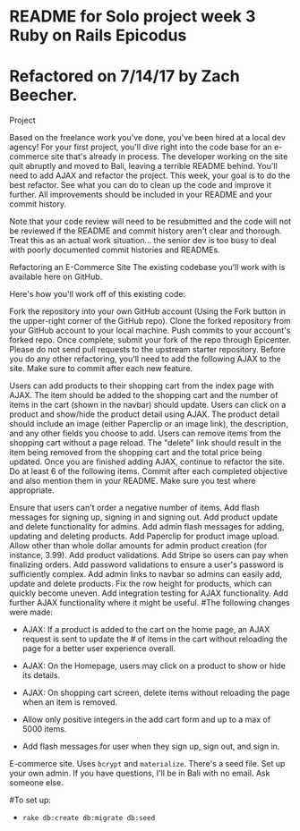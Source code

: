 # README for Solo project week 3 Ruby on Rails Epicodus

# Refactored on 7/14/17 by Zach Beecher.
Project

Based on the freelance work you've done, you've been hired at a local dev agency! For your first project, you'll dive right into the code base for an e-commerce site that's already in process. The developer working on the site quit abruptly and moved to Bali, leaving a terrible README behind. You'll need to add AJAX and refactor the project. This week, your goal is to do the best refactor. See what you can do to clean up the code and improve it further. All improvements should be included in your README and your commit history.

Note that your code review will need to be resubmitted and the code will not be reviewed if the README and commit history aren't clear and thorough. Treat this as an actual work situation... the senior dev is too busy to deal with poorly documented commit histories and READMEs.

Refactoring an E-Commerce Site
The existing codebase you'll work with is available here on GitHub.

Here's how you'll work off of this existing code:

Fork the repository into your own GitHub account (Using the Fork button in the upper-right corner of the GitHub repo).
Clone the forked repository from your GitHub account to your local machine.
Push commits to your account's forked repo.
Once complete, submit your fork of the repo through Epicenter.
Please do not send pull requests to the upstream starter repository.
Before you do any other refactoring, you'll need to add the following AJAX to the site. Make sure to commit after each new feature.

Users can add products to their shopping cart from the index page with AJAX. The item should be added to the shopping cart and the number of items in the cart (shown in the navbar) should update.
Users can click on a product and show/hide the product detail using AJAX. The product detail should include an image (either Paperclip or an image link), the description, and any other fields you choose to add.
Users can remove items from the shopping cart without a page reload. The "delete" link should result in the item being removed from the shopping cart and the total price being updated.
Once you are finished adding AJAX, continue to refactor the site. Do at least 6 of the following items. Commit after each completed objective and also mention them in your README. Make sure you test where appropriate.

Ensure that users can't order a negative number of items.
Add flash messages for signing up, signing in and signing out.
Add product update and delete functionality for admins.
Add admin flash messages for adding, updating and deleting products.
Add Paperclip for product image upload.
Allow other than whole dollar amounts for admin product creation (for instance, 3.99).
Add product validations.
Add Stripe so users can pay when finalizing orders.
Add password validations to ensure a user's password is sufficiently complex.
Add admin links to navbar so admins can easily add, update and delete products.
Fix the row height for products, which can quickly become uneven.
Add integration testing for AJAX functionality.
Add further AJAX functionality where it might be useful.
#The following changes were made:

* AJAX: If a product is added to the cart on the home page, an AJAX request is sent to update the # of items in the cart without reloading the page for a better user experience overall.

* AJAX: On the Homepage, users may click on a product to show or hide its details.

* AJAX: On shopping cart screen, delete items without reloading the page when an item is removed.

* Allow only positive integers in the add cart form and up to a max of 5000 items.
* Add flash messages for user when they sign up, sign out, and sign in.



E-commerce site. Uses `bcrypt` and `materialize`. There's a seed file. Set up your own admin. If you have questions, I'll be in Bali with no email. Ask someone else.

#To set up:
* `rake db:create db:migrate db:seed`
